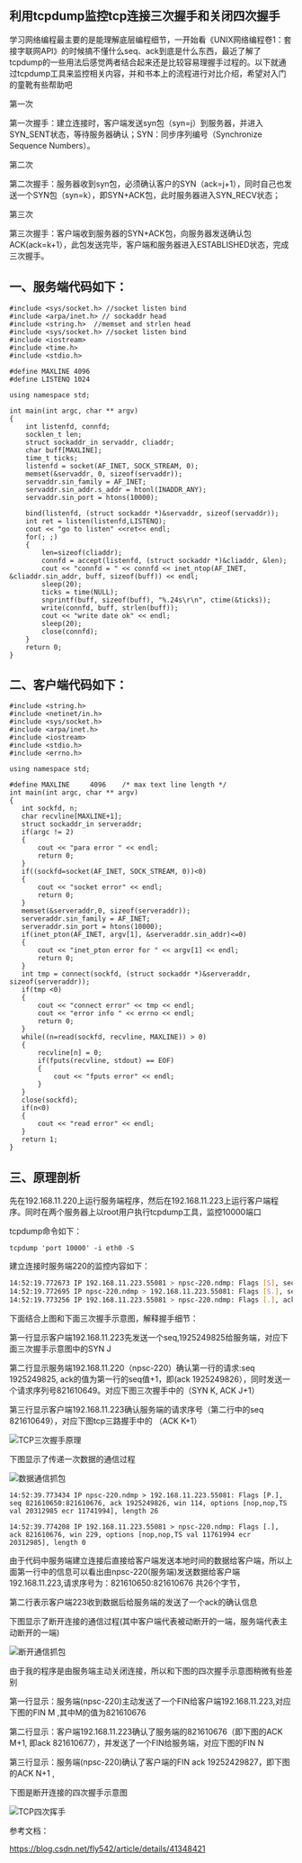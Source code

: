 ## 利用tcpdump监控tcp连接三次握手和关闭四次握手


学习网络编程最主要的是能理解底层编程细节，一开始看《UNIX网络编程卷1：套接字联网API》的时候搞不懂什么seq、ack到底是什么东西，最近了解了tcpdump的一些用法后感觉两者结合起来还是比较容易理握手过程的。以下就通过tcpdump工具来监控相关内容，并和书本上的流程进行对比介绍，希望对入门的童靴有些帮助吧

第一次

第一次握手：建立连接时，客户端发送syn包（syn=j）到服务器，并进入SYN_SENT状态，等待服务器确认；SYN：同步序列编号（Synchronize Sequence Numbers）。

第二次

第二次握手：服务器收到syn包，必须确认客户的SYN（ack=j+1），同时自己也发送一个SYN包（syn=k），即SYN+ACK包，此时服务器进入SYN_RECV状态；

第三次

第三次握手：客户端收到服务器的SYN+ACK包，向服务器发送确认包ACK(ack=k+1），此包发送完毕，客户端和服务器进入ESTABLISHED状态，完成三次握手。

## 一、服务端代码如下：
```
#include <sys/socket.h> //socket listen bind                                     
#include <arpa/inet.h> // sockaddr head                                                                                                                                                                   
#include <string.h>  //memset and strlen head                                       
#include <sys/socket.h> //socket listen bind                                        
#include <iostream>                                                                 
#include <time.h>                                                                   
#include <stdio.h>                                                                  
                                                                                    
#define MAXLINE 4096                                                                
#define LISTENQ 1024                                                                
                                                                                    
using namespace std;                                                                
                                                                                    
int main(int argc, char ** argv)                                                    
{                                                                                   
    int listenfd, connfd;                                                           
    socklen_t len;                                                                  
    struct sockaddr_in servaddr, cliaddr;                                           
    char buff[MAXLINE];                                                             
    time_t ticks;                                                                   
    listenfd = socket(AF_INET, SOCK_STREAM, 0);                                     
    memset(&servaddr, 0, sizeof(servaddr));                                         
    servaddr.sin_family = AF_INET;                                                  
    servaddr.sin_addr.s_addr = htonl(INADDR_ANY);                                   
    servaddr.sin_port = htons(10000);                                               
                                                                                    
    bind(listenfd, (struct sockaddr *)&servaddr, sizeof(servaddr));                 
    int ret = listen(listenfd,LISTENQ);                                             
    cout << "go to listen" <<ret<< endl;                                            
    for(; ;)                                                                        
    {                                                                               
        len=sizeof(cliaddr);                                                        
        connfd = accept(listenfd, (struct sockaddr *)&cliaddr, &len);               
        cout << "connfd = " << connfd << inet_ntop(AF_INET, &cliaddr.sin_addr, buff, sizeof(buff)) << endl;
        sleep(20);                                                                  
        ticks = time(NULL);                                                         
        snprintf(buff, sizeof(buff), "%.24s\r\n", ctime(&ticks));                   
        write(connfd, buff, strlen(buff));                                          
        cout << "write date ok" << endl;                                            
        sleep(20);                                                                  
        close(connfd);                                                              
    } 
    return 0;                                                                    
}  
```

## 二、客户端代码如下：
 ```
 #include <string.h>                                                                 
#include <netinet/in.h>                                                             
#include <sys/socket.h>                                                             
#include <arpa/inet.h>                                                              
#include <iostream>                                                                 
#include <stdio.h>                                                                  
#include <errno.h>                                                               
                                                                                 
using namespace std;                                                             
                                                                                 
#define MAXLINE     4096    /* max text line length */                           
int main(int argc, char ** argv)                                                 
{                                                                                
    int sockfd, n;                                                               
    char recvline[MAXLINE+1];                                                    
    struct sockaddr_in serveraddr;                                               
    if(argc != 2)                                                                
    {                                                                            
        cout << "para error " << endl;                                           
        return 0;                                                                
    }                                                                            
    if((sockfd=socket(AF_INET, SOCK_STREAM, 0))<0)                               
    {                                                                            
        cout << "socket error" << endl;                                          
        return 0;                                                                
    }                                                                            
    memset(&serveraddr,0, sizeof(serveraddr));                                   
    serveraddr.sin_family = AF_INET;                                             
    serveraddr.sin_port = htons(10000);                                          
    if(inet_pton(AF_INET, argv[1], &serveraddr.sin_addr)<=0)                     
    {                                                                            
        cout << "inet_pton error for " << argv[1] << endl;                       
        return 0;                                                                
    }                                                                            
    int tmp = connect(sockfd, (struct sockaddr *)&serveraddr, sizeof(serveraddr));
    if(tmp <0)                                                                                                                                                                                            
    {                                                                               
        cout << "connect error" << tmp << endl;                                     
        cout << "error info " << errno << endl;                                     
        return 0;                                                                   
    } 
    while((n=read(sockfd, recvline, MAXLINE)) > 0)                               
    {                                                                            
        recvline[n] = 0;                                                         
        if(fputs(recvline, stdout) == EOF)                                       
        {                                                                        
            cout << "fputs error" << endl;                                       
        }                                                                        
    }                                                                            
    close(sockfd);                                                               
    if(n<0)                                                                      
    {                                                                            
        cout << "read error" << endl;                                            
    }                                                                            
    return 1;                                                                    
} 
 ```
 
## 三、原理剖析

 先在192.168.11.220上运行服务端程序，然后在192.168.11.223上运行客户端程序。同时在两个服务器上以root用户执行tcpdump工具，监控10000端口

tcpdump命令如下：
```
tcpdump 'port 10000' -i eth0 -S
```
建立连接时服务端220的监控内容如下：
```sh
14:52:19.772673 IP 192.168.11.223.55081 > npsc-220.ndmp: Flags [S], seq 1925249825, win 14600, options [mss 1460,sackOK,TS val 11741993 ecr 0,nop,wscale 6], length 0 
14:52:19.772695 IP npsc-220.ndmp > 192.168.11.223.55081: Flags [S.], seq 821610649, ack 1925249826, win 14480, options [mss 1460,sackOK,TS val 20292985 ecr 11741993,nop,wscale 7], length 0 
14:52:19.773256 IP 192.168.11.223.55081 > npsc-220.ndmp: Flags [.], ack 821610650, win 229, options [nop,nop,TS val 11741994 ecr 20292985], length 0

```
 下面结合上图和下面三次握手示意图，解释握手细节： 
 
第一行显示客户端192.168.11.223先发送一个seq,1925249825给服务端，对应下面三次握手示意图中的SYN J


第二行显示服务端192.168.11.220（npsc-220）确认第一行的请求:seq 1925249825, ack的值为第一行的seq值+1，即(ack 1925249826），同时发送一个请求序列号821610649。对应下图三次握手中的（SYN K, ACK J+1）


第三行显示客户端192.168.11.223确认服务端的请求序号（第二行中的seq 821610649），对应下图tcp三路握手中的 （ACK K+1）

  ![TCP三次握手原理](https://github.com/Lancger/opslinux/blob/master/images/tcpdump1.png)

下图显示了传递一次数据的通信过程

  ![数据通信抓包](https://github.com/Lancger/opslinux/blob/master/images/tcpdump2.png)
  
  ```
14:52:39.773434 IP npsc-220.ndmp > 192.168.11.223.55081: Flags [P.], seq 821610650:821610676, ack 1925249826, win 114, options [nop,nop,TS val 20312985 ecr 11741994], length 26 

14:52:39.774208 IP 192.168.11.223.55081 > npsc-220.ndmp: Flags [.], ack 821610676, win 229, options [nop,nop,TS val 11761994 ecr 20312985], length 0

  ```
由于代码中服务端建立连接后直接给客户端发送本地时间的数据给客户端，所以上面第一行中的信息可以看出由npsc-220(服务端)发送数据给客户端192.168.11.223,请求序号为：821610650:821610676 共26个字节，

第二行表示客户端223收到数据后给服务端的发送了一个ack的确认信息


下图显示了断开连接的通信过程(其中客户端代表被动断开的一端，服务端代表主动断开的一端)

  ![断开通信抓包](https://github.com/Lancger/opslinux/blob/master/images/tcpdump3.png)

由于我的程序是由服务端主动关闭连接，所以和下图的四次握手示意图稍微有些差别

第一行显示：服务端(npsc-220)主动发送了一个FIN给客户端192.168.11.223,对应下图的FIN M ,其中M的值为821610676

第二行显示：客户端192.168.11.223确认了服务端的821610676（即下图的ACK M+1, 即ack 821610677），并发送了一个FIN给服务端，对应下图的FIN N 

第三行显示：服务端(npsc-220)确认了客户端的FIN  ack 19252429827，即下图的ACK N+1 ,

下图是断开连接的四次握手示意图

  ![TCP四次挥手](https://github.com/Lancger/opslinux/blob/master/images/tcpdump4.png)


参考文档：

https://blog.csdn.net/fly542/article/details/41348421

